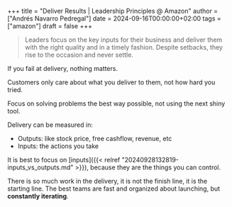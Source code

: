 +++
title = "Deliver Results | Leadership Principles @ Amazon"
author = ["Andrés Navarro Pedregal"]
date = 2024-09-16T00:00:00+02:00
tags = ["amazon"]
draft = false
+++

> Leaders focus on the key inputs for their business and deliver them with the right quality and in a timely fashion. Despite setbacks, they rise to the occasion and never settle.

If you fail at delivery, nothing matters.

Customers only care about what you deliver to them, not how hard you tried.

Focus on solving problems the best way possible, not using the next shiny tool.

Delivery can be measured in:

-   Outputs: like stock price, free cashflow, revenue, etc
-   Inputs: the actions you take

It is best to focus on [inputs]({{< relref "20240928132819-inputs_vs_outputs.md" >}}), because they are the things you can control.

There is so much work in the delivery, it is not the finish line, it is the starting line.
The best teams are fast and organized about launching, but **constantly iterating**.
